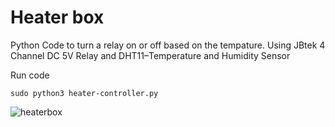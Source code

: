 # Heater box

Python Code to turn a relay on or off based on the tempature.
Using JBtek 4 Channel DC 5V Relay and DHT11–Temperature and Humidity Sensor

Run code
```
sudo python3 heater-controller.py
```

![heaterbox](https://github.com/user-attachments/assets/2a5f0ab4-2abe-415a-aa5d-fd371371f66a)
